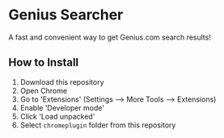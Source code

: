 # Genius Searcher

A fast and convenient way to get Genius.com search results!


## How to Install
1. Download this repository<br>
2. Open Chrome<br>
3. Go to 'Extensions' (Settings --> More Tools --> Extensions)<br>
4. Enable 'Developer mode'<br>
5. Click 'Load unpacked'<br>
6. Select `chromeplugin` folder from this repository